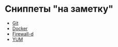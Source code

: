 # Сниппеты "на заметку"

- [Git](https://github.com/laspavel/helpers/blob/master/git.md)
- [Docker](https://github.com/laspavel/helpers/blob/master/docker.md)
- [Firewall-d](https://github.com/laspavel/helpers/blob/master/firewall-d.md)
- [YUM](https://github.com/laspavel/helpers/blob/master/yum.md)


